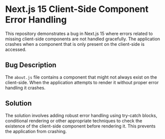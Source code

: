 # Next.js 15 Client-Side Component Error Handling

This repository demonstrates a bug in Next.js 15 where errors related to missing client-side components are not handled gracefully.  The application crashes when a component that is only present on the client-side is accessed.

## Bug Description

The `about.js` file contains a component that might not always exist on the client-side. When the application attempts to render it without proper error handling it crashes.

## Solution

The solution involves adding robust error handling using try-catch blocks, conditional rendering or other appropriate techniques to check the existence of the client-side component before rendering it. This prevents the application from crashing.
